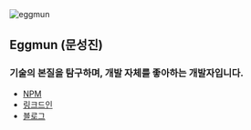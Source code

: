 <img src="https://komarev.com/ghpvc/?username=eggmun98&label=Profile%20views&color=2563eb&style=flat" alt="eggmun" />

## Eggmun (문성진)
### 기술의 본질을 탐구하며, 개발 자체를 좋아하는 개발자입니다.


* [NPM](https://www.npmjs.com/~eggmun)
* [링크드인](www.linkedin.com/in/eggmun)
* [블로그](https://eggmun.com)







